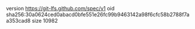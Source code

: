 version https://git-lfs.github.com/spec/v1
oid sha256:30a0624ced0abacd0bfe551e26fc99b9463142a98f6cfc58b2788f7aa353cad8
size 10982
